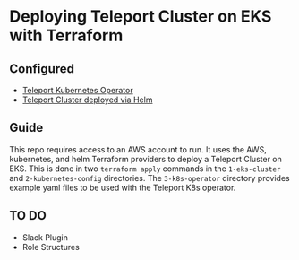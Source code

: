 # Deploying Teleport Cluster on EKS with Terraform

## Configured 

- [Teleport Kubernetes Operator](https://goteleport.com/docs/management/dynamic-resources/teleport-operator/)
- [Teleport Cluster deployed via Helm](https://goteleport.com/docs/ver/15.x/deploy-a-cluster/helm-deployments/kubernetes-cluster/)

## Guide

This repo requires access to an AWS account to run. It uses the AWS, kubernetes, and helm Terraform providers to deploy a Teleport Cluster on EKS. This is done in two `terraform apply` commands in the `1-eks-cluster` and `2-kubernetes-config` directories. The `3-k8s-operator` directory provides example yaml files to be used with the Teleport K8s operator. 

## TO DO 
* Slack Plugin
* Role Structures